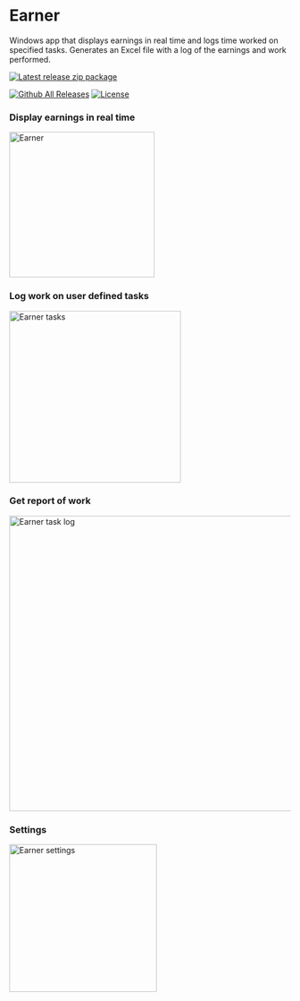 # Earner
Windows app that displays earnings in real time and logs time worked on specified tasks.
Generates an Excel file with a log of the earnings and work performed.

[![Latest release zip package](https://img.shields.io/github/v/release/voltura/Earner?label=download%20latest%20release&style=for-the-badge)](https://github.com/voltura/Earner/releases/latest/download/Earner_1.0.2.4.zip)

[![Github All Releases](https://img.shields.io/github/downloads/voltura/Earner/total.svg)]()
[![License](https://img.shields.io/badge/licence-MIT-green)]()

### Display earnings in real time

<img width="260" alt="Earner" src="https://user-images.githubusercontent.com/2292809/201438976-9b796f65-f974-437a-abab-2f67c5fdfaa7.png">


### Log work on user defined tasks

<img width="307" alt="Earner tasks" src="https://user-images.githubusercontent.com/2292809/200166970-fbbfa21e-2786-44b7-aa64-a6f0ac9b9e44.png">


### Get report of work

<img width="528" alt="Earner task log" src="https://user-images.githubusercontent.com/2292809/200630289-2b7f1329-275d-4303-b7a3-65374c6625ea.png">


### Settings

<img width="264" alt="Earner settings" src="https://user-images.githubusercontent.com/2292809/201489620-63381a44-51a7-4830-9044-a1a286d430c9.png">
